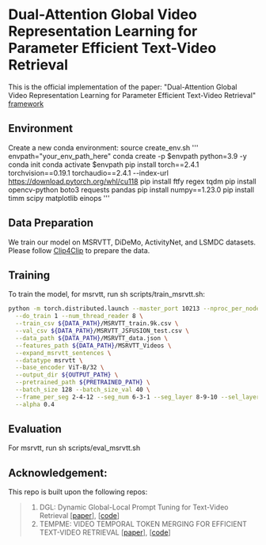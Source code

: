 # Dual-Attention Global Video Representation Learning for Parameter Efficient Text-Video Retrieval

This is the official implementation of the paper: "Dual-Attention Global Video Representation Learning for Parameter Efficient Text-Video Retrieval"
[framework](framework.pdf)

## Environment
Create a new conda environment: source create_env.sh
'''
envpath="your_env_path_here"
conda create -p $envpath python=3.9 -y
conda init
conda activate $envpath
pip install torch==2.4.1 torchvision==0.19.1 torchaudio==2.4.1 --index-url https://download.pytorch.org/whl/cu118
pip install ftfy regex tqdm
pip install opencv-python boto3 requests pandas
pip install numpy==1.23.0
pip install timm scipy matplotlib einops
'''
## Data Preparation
We train our model on MSRVTT, DiDeMo, ActivityNet, and LSMDC datasets. Please follow [Clip4Clip](https://github.com/ArrowLuo/CLIP4Clip) to prepare the data.

## Training
To train the model, for msrvtt, run sh scripts/train_msrvtt.sh:
```bash
python -m torch.distributed.launch --master_port 10213 --nproc_per_node=2 main.py \
  --do_train 1 --num_thread_reader 8 \
  --train_csv ${DATA_PATH}/MSRVTT_train.9k.csv \
  --val_csv ${DATA_PATH}/MSRVTT_JSFUSION_test.csv \
  --data_path ${DATA_PATH}/MSRVTT_data.json \
  --features_path ${DATA_PATH}/MSRVTT_Videos \
  --expand_msrvtt_sentences \
  --datatype msrvtt \
  --base_encoder ViT-B/32 \
  --output_dir ${OUTPUT_PATH} \
  --pretrained_path ${PRETRAINED_PATH} \
  --batch_size 128 --batch_size_val 40 \
  --frame_per_seg 2-4-12 --seg_num 6-3-1 --seg_layer 8-9-10 --sel_layer 6 \
  --alpha 0.4
```

## Evaluation
For msrvtt, run sh scripts/eval_msrvtt.sh

## Acknowledgement:
This repo is built upon the following repos:
> 1. DGL: Dynamic Global-Local Prompt Tuning for Text-Video Retrieval [[paper](https://arxiv.org/pdf/2401.10588)], [[code](https://github.com/knightyxp/DGL)]
> 2. TEMPME: VIDEO TEMPORAL TOKEN MERGING FOR
EFFICIENT TEXT-VIDEO RETRIEVAL [[paper](https://arxiv.org/pdf/2409.01156)], [[code](https://github.com/LunarShen/TempMe)]
